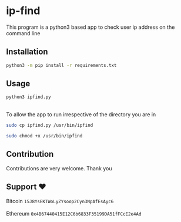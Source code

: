 # ip-find

This program is a python3 based app to check user ip address on the command line

## Installation 

```bash
python3 -m pip install -r requirements.txt
```

## Usage 

```bash
python3 ipfind.py
```
<br />
To allow the app to run irrespective of the directory you are in

```bash
sudo cp ipfind.py /usr/bin/ipfind
```

```bash
sudo chmod +x /usr/bin/ipfind
```

## Contribution

Contributions are very welcome. Thank you

## Support :heart:

Bitcoin `15J8YsEKTWoLyZYsoop2Cyn3NpAfEsAyc6` <br />
<br />Ethereum `0x4B67440415E12C6b6833F35199DA51fFCcE2e4Ad`
